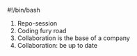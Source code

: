 #!/bin/bash
1. Repo-session
2. Coding fury road
3. Collaboration is the base of a company
4. Collaboration: be up to date

